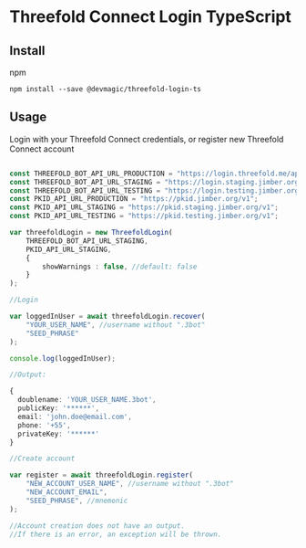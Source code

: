 # Threefold Connect Login TypeScript

## Install
npm

`npm install --save @devmagic/threefold-login-ts`


## Usage

Login with your Threefold Connect credentials, or register new Threefold Connect account
```ts

const THREEFOLD_BOT_API_URL_PRODUCTION = "https://login.threefold.me/api";
const THREEFOLD_BOT_API_URL_STAGING = "https://login.staging.jimber.org/api";
const THREEFOLD_BOT_API_URL_TESTING = "https://login.testing.jimber.org/api";
const PKID_API_URL_PRODUCTION = "https://pkid.jimber.org/v1";
const PKID_API_URL_STAGING = "https://pkid.staging.jimber.org/v1";
const PKID_API_URL_TESTING = "https://pkid.testing.jimber.org/v1";

var threefoldLogin = new ThreefoldLogin(
	THREEFOLD_BOT_API_URL_STAGING,
	PKID_API_URL_STAGING,
	{
		showWarnings : false, //default: false
	}
);

//Login

var loggedInUser = await threefoldLogin.recover(
	"YOUR_USER_NAME", //username without ".3bot"
	"SEED_PHRASE"
);

console.log(loggedInUser);

//Output:

{
  doublename: 'YOUR_USER_NAME.3bot',
  publicKey: '******',
  email: 'john.doe@email.com',
  phone: '+55',
  privateKey: '******'
}

//Create account

var register = await threefoldLogin.register(
	"NEW_ACCOUNT_USER_NAME", //username without ".3bot"
	"NEW_ACCOUNT_EMAIL",
	"SEED_PHRASE", //mnemonic
);

//Account creation does not have an output. 
//If there is an error, an exception will be thrown.

```
